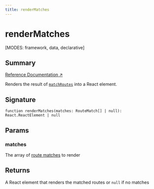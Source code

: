 ```yaml
---
title: renderMatches
---
```


# renderMatches

<!--
⚠️ ⚠️ IMPORTANT ⚠️ ⚠️ 

Thank you for helping improve our documentation!

This file is auto-generated from the JSDoc comments in the source
code, so please edit the JSDoc comments in the file below and this
file will be re-generated once those changes are merged.

https://github.com/remix-run/react-router/blob/main/packages/react-router/lib/components.tsx
-->

[MODES: framework, data, declarative]

## Summary

[Reference Documentation ↗](https://api.reactrouter.com/v7/functions/react_router.renderMatches.html)

Renders the result of [`matchRoutes`](../utils/matchRoutes) into a React element.

## Signature

```tsx
function renderMatches(matches: RouteMatch[] | null): React.ReactElement | null
```

## Params

### matches

The array of [route matches](https://api.reactrouter.com/v7/interfaces/react_router.RouteMatch.html) to render

## Returns

A React element that renders the matched routes or `null` if no matches


